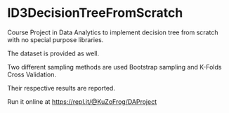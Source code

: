 # ID3DecisionTreeFromScratch
Course Project in Data Analytics to implement decision tree from scratch with no special purpose libraries.

The dataset is provided as well.

Two different sampling methods are used Bootstrap sampling and K-Folds Cross Validation.

Their respective results are reported.

Run it online at https://repl.it/@KuZoFrog/DAProject
